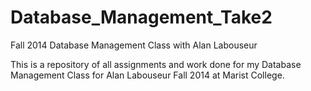 Database_Management_Take2
=========================

Fall 2014 Database Management Class with Alan Labouseur

This is a repository of all assignments and work done for my Database Management Class for Alan Labouseur Fall 2014 at Marist College.
